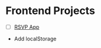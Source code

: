 # Frontend Projects

* [ ] [RSVP App](https://cdn.rawgit.com/gevuong/Frontend-Projects/master/RSVP%20App/index.html)
 - Add localStorage
